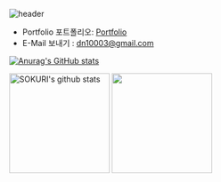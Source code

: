![header](https://capsule-render.vercel.app/api?type=waving&color=7F7FD5&text=%20Abel%20%20&height=200&fontSize=90&fontColor=ffffff)


- Portfolio 포트폴리오: [Portfolio](https://portfolio-abel.netlify.app)
- E-Mail 보내기 : dn10003@gmail.com



[![Anurag's GitHub stats](https://github-readme-stats.vercel.app/api?username=kdn0325)](https://github.com/anuraghazra/github-readme-stats)

<a href="https://github.com/kdn0325"><img align="center" style="height:180px" src="https://github-readme-stats.vercel.app/api?username=kdn032541&show_icons=true&include_all_commits=true&hide_border=true&bg_color=30,7F7FD5,86A8E7,91eae4&title_color=fff&text_color=fff" alt="SOKURI's github stats" /></a>
<a href="https://github.com/kdn0325"><img align="center" style="height:180px" src="https://github-readme-stats.vercel.app/api/top-langs/?username=kdn0325&layout=compact&hide_border=true&bg_color=30,91eae4,86A8E7&title_color=fff&text_color=fff" /></a> 
